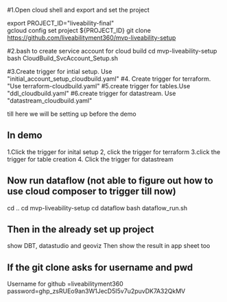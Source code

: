 #1.Open cloud shell  and export and set the project

export PROJECT_ID="liveability-final"   
gcloud config set project ${PROJECT_ID}
git clone https://github.com/liveabilityment360/mvp-liveability-setup

#2.bash to create service account for cloud build
cd mvp-liveability-setup
bash CloudBuild_SvcAccount_Setup.sh

#3.Create trigger for intial setup. Use "initial_account_setup_cloudbuild.yaml"
#4. Create trigger for terraform. "Use terraform-cloudbuild.yaml"
#5.create trigger for tables.Use "ddl_cloudbuild.yaml"
#6.create trigger for datastream. Use "datastream_cloudbuild.yaml"

till here we will be setting up before the demo

In demo
----------
1.Click the trigger for inital setup
2, click the trigger for terraform
3.click the trigger for table creation
4. Click the trigger for datastream


Now run dataflow (not able to figure out how to use cloud composer to trigger till now)
--------------------
cd ..
cd mvp-liveability-setup
cd dataflow
bash dataflow_run.sh

Then in the already set up project
--------------------
show DBT, datastudio and geoviz
Then show the result in app sheet too


If the git clone asks for username and pwd
-----------------------------------------
Username for github =liveabilityment360
password=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




